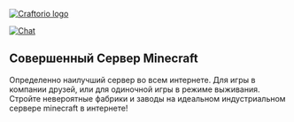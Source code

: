 [![Craftorio logo](https://craftorio.com/themes/mcstyle-v3/assets/images/craftorio-logo.png)](https://craftorio.com/)

[![Chat](https://img.shields.io/badge/chat-on%20discord-7289da.svg?sanitize=true)](https://discord.gg/wymdNM8)

## Совершенный Сервер Minecraft

Определенно наилучший сервер во всем интернете. Для игры в компании друзей, или для одиночной игры в режиме выживания. Стройте невероятные фабрики и заводы на идеальном индустриальном сервере minecraft в интернете!
